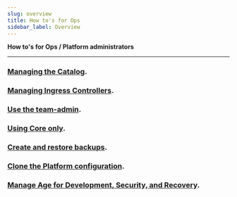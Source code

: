 ```yaml
---
slug: overview
title: How to's for Ops
sidebar_label: Overview
---
```


**How to's for Ops / Platform administrators**

---

### [Managing the Catalog](use-catalog.md).

### [Managing Ingress Controllers](ingress-classes.md).

### [Use the team-admin](use-team-admin.md).

### [Using Core only](core-only.md).

### [Create and restore backups](backups.md).

### [Clone the Platform configuration](clone-apl.md).

### [Manage Age for Development, Security, and Recovery](manage-age.md).

